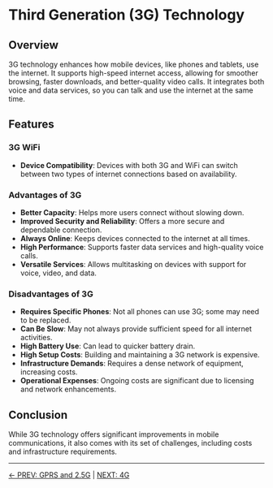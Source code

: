 # Third Generation (3G) Technology

## Overview
3G technology enhances how mobile devices, like phones and tablets, use the internet. It supports high-speed internet access, allowing for smoother browsing, faster downloads, and better-quality video calls. It integrates both voice and data services, so you can talk and use the internet at the same time.

## Features
### 3G WiFi
- **Device Compatibility**: Devices with both 3G and WiFi can switch between two types of internet connections based on availability.

### Advantages of 3G
- **Better Capacity**: Helps more users connect without slowing down.
- **Improved Security and Reliability**: Offers a more secure and dependable connection.
- **Always Online**: Keeps devices connected to the internet at all times.
- **High Performance**: Supports faster data services and high-quality voice calls.
- **Versatile Services**: Allows multitasking on devices with support for voice, video, and data.

### Disadvantages of 3G
- **Requires Specific Phones**: Not all phones can use 3G; some may need to be replaced.
- **Can Be Slow**: May not always provide sufficient speed for all internet activities.
- **High Battery Use**: Can lead to quicker battery drain.
- **High Setup Costs**: Building and maintaining a 3G network is expensive.
- **Infrastructure Demands**: Requires a dense network of equipment, increasing costs.
- **Operational Expenses**: Ongoing costs are significant due to licensing and network enhancements.

## Conclusion
While 3G technology offers significant improvements in mobile communications, it also comes with its set of challenges, including costs and infrastructure requirements.

---

[← PREV: GPRS and 2.5G](GPRS%20and%202.5G.md) | [NEXT: 4G](4G.md)
